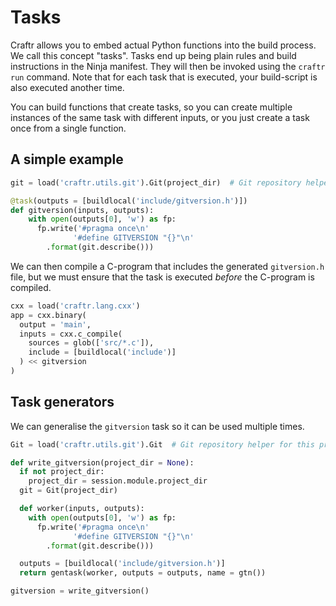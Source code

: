 # Tasks

Craftr allows you to embed actual Python functions into the build process. We
call this concept "tasks". Tasks end up being plain rules and build instructions
in the Ninja manifest. They will then be invoked using the `craftr run` command.
Note that for each task that is executed, your build-script is also executed
another time.

You can build functions that create tasks, so you can create multiple instances
of the same task with different inputs, or you just create a task once from a
single function.

## A simple example

```python
git = load('craftr.utils.git').Git(project_dir)  # Git repository helper for this project

@task(outputs = [buildlocal('include/gitversion.h')])
def gitversion(inputs, outputs):
    with open(outputs[0], 'w') as fp:
      fp.write('#pragma once\n'
              '#define GITVERSION "{}"\n'
        .format(git.describe()))
```

We can then compile a C-program that includes the generated `gitversion.h`
file, but we must ensure that the task is executed *before* the C-program
is compiled.

```python
cxx = load('craftr.lang.cxx')
app = cxx.binary(
  output = 'main',
  inputs = cxx.c_compile(
    sources = glob(['src/*.c']),
    include = [buildlocal('include')]
  ) << gitversion
)
```

## Task generators

We can generalise the `gitversion` task so it can be used multiple times.

```python
Git = load('craftr.utils.git').Git  # Git repository helper for this project

def write_gitversion(project_dir = None):
  if not project_dir:
    project_dir = session.module.project_dir
  git = Git(project_dir)

  def worker(inputs, outputs):
    with open(outputs[0], 'w') as fp:
      fp.write('#pragma once\n'
              '#define GITVERSION "{}"\n'
        .format(git.describe()))

  outputs = [buildlocal('include/gitversion.h')]
  return gentask(worker, outputs = outputs, name = gtn())

gitversion = write_gitversion()
```
